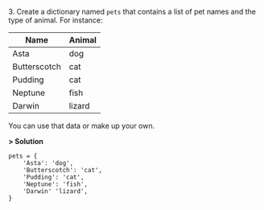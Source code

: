 3\. Create a dictionary named `pets` that contains a list of pet names and the type of animal. For instance:


| **Name**       | **Animal**     |
| -------------- | -------------- |
| Asta           | dog            |
| Butterscotch   | cat            | 
| Pudding        | cat            |
| Neptune        | fish           |
| Darwin         | lizard         |

You can use that data or make up your own.

**> Solution**
```
pets = {
    'Asta': 'dog', 
    'Butterscotch': 'cat',
    'Pudding': 'cat', 
    'Neptune': 'fish', 
    'Darwin' 'lizard',
}
```